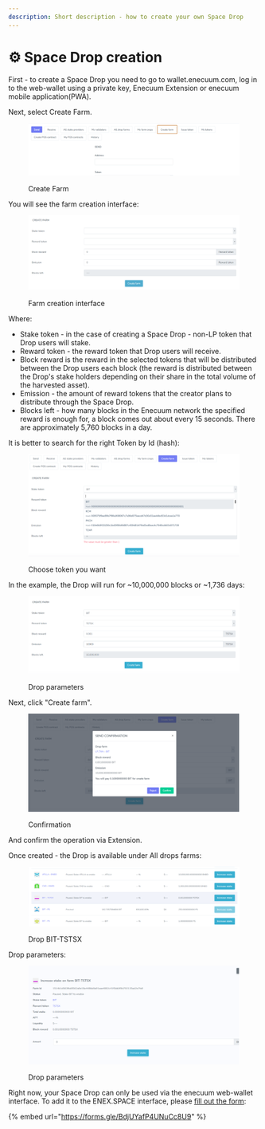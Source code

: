 ```yaml
---
description: Short description - how to create your own Space Drop
---
```


# ⚙ Space Drop creation

First - to create a Space Drop you need to go to wallet.enecuum.com, log in to the web-wallet using a private key, Enecuum Extension or enecuum mobile application(PWA).

Next, select Create Farm.

<figure><img src="../../.gitbook/assets/image (21).png" alt=""><figcaption><p>Create Farm</p></figcaption></figure>

You will see the farm creation interface:

<figure><img src="../../.gitbook/assets/image (12) (2).png" alt=""><figcaption><p>Farm creation interface</p></figcaption></figure>

Where:

* Stake token - in the case of creating a Space Drop - non-LP token that Drop users will stake.
* Reward token - the reward token that Drop users will receive.
* Block reward is the reward in the selected tokens that will be distributed between the Drop users each block (the reward is distributed between the Drop's stake holders depending on their share in the total volume of the harvested asset).
* Emission - the amount of reward tokens that the creator plans to distribute through the Space Drop.
* Blocks left - how many blocks in the Enecuum network the specified reward is enough for, a block comes out about every 15 seconds. There are approximately 5,760 blocks in a day.

It is better to search for the right Token by Id (hash):

<figure><img src="../../.gitbook/assets/image (5) (3).png" alt=""><figcaption><p>Choose token you want</p></figcaption></figure>

In the example, the Drop will run for \~10,000,000 blocks or \~1,736 days:

<figure><img src="../../.gitbook/assets/image (16).png" alt=""><figcaption><p>Drop parameters</p></figcaption></figure>

Next, click "Create farm".

<figure><img src="../../.gitbook/assets/image (46).png" alt=""><figcaption><p>Confirmation</p></figcaption></figure>

And confirm the operation via Extension.

Once created - the Drop is available under All drops farms:

<figure><img src="../../.gitbook/assets/image (8) (1).png" alt=""><figcaption><p>Drop BIT-TSTSX</p></figcaption></figure>

Drop parameters:

<figure><img src="../../.gitbook/assets/image (2) (2).png" alt=""><figcaption><p>Drop parameters</p></figcaption></figure>

Right now, your Space Drop can only be used via the enecuum web-wallet interface. To add it to the ENEX.SPACE interface, please [fill out the form](https://forms.gle/Hf8M1ZpQfb4MgAQ36):

{% embed url="https://forms.gle/BdjUYafP4UNuCc8U9" %}

